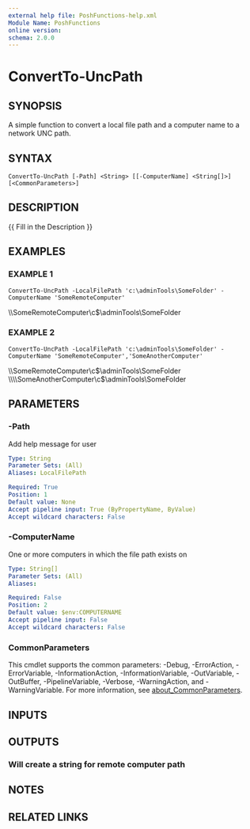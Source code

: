 ```yaml
---
external help file: PoshFunctions-help.xml
Module Name: PoshFunctions
online version:
schema: 2.0.0
---
```


# ConvertTo-UncPath

## SYNOPSIS
A simple function to convert a local file path and a computer name to a network UNC path.

## SYNTAX

```
ConvertTo-UncPath [-Path] <String> [[-ComputerName] <String[]>] [<CommonParameters>]
```

## DESCRIPTION
{{ Fill in the Description }}

## EXAMPLES

### EXAMPLE 1
```
ConvertTo-UncPath -LocalFilePath 'c:\adminTools\SomeFolder' -ComputerName 'SomeRemoteComputer'
```

\\\\SomeRemoteComputer\c$\adminTools\SomeFolder

### EXAMPLE 2
```
ConvertTo-UncPath -LocalFilePath 'c:\adminTools\SomeFolder' -ComputerName 'SomeRemoteComputer','SomeAnotherComputer'
```

\\\\SomeRemoteComputer\c$\adminTools\SomeFolder
\\\\SomeAnotherComputer\c$\adminTools\SomeFolder

## PARAMETERS

### -Path
Add help message for user

```yaml
Type: String
Parameter Sets: (All)
Aliases: LocalFilePath

Required: True
Position: 1
Default value: None
Accept pipeline input: True (ByPropertyName, ByValue)
Accept wildcard characters: False
```

### -ComputerName
One or more computers in which the file path exists on

```yaml
Type: String[]
Parameter Sets: (All)
Aliases:

Required: False
Position: 2
Default value: $env:COMPUTERNAME
Accept pipeline input: False
Accept wildcard characters: False
```

### CommonParameters
This cmdlet supports the common parameters: -Debug, -ErrorAction, -ErrorVariable, -InformationAction, -InformationVariable, -OutVariable, -OutBuffer, -PipelineVariable, -Verbose, -WarningAction, and -WarningVariable. For more information, see [about_CommonParameters](http://go.microsoft.com/fwlink/?LinkID=113216).

## INPUTS

## OUTPUTS

### Will create a string for remote computer path
## NOTES

## RELATED LINKS
